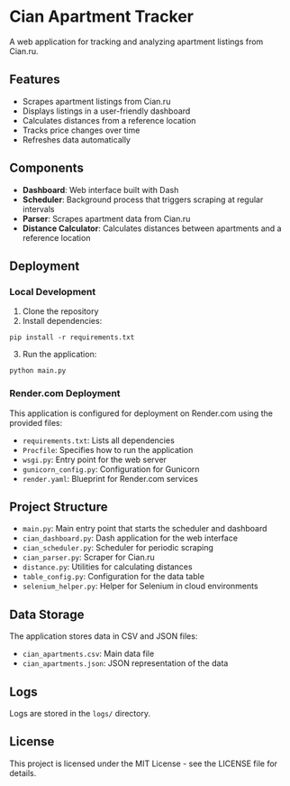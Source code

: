 # Cian Apartment Tracker

A web application for tracking and analyzing apartment listings from Cian.ru.

## Features

- Scrapes apartment listings from Cian.ru
- Displays listings in a user-friendly dashboard
- Calculates distances from a reference location
- Tracks price changes over time
- Refreshes data automatically

## Components

- **Dashboard**: Web interface built with Dash
- **Scheduler**: Background process that triggers scraping at regular intervals
- **Parser**: Scrapes apartment data from Cian.ru
- **Distance Calculator**: Calculates distances between apartments and a reference location

## Deployment

### Local Development

1. Clone the repository
2. Install dependencies:
```
pip install -r requirements.txt
```
3. Run the application:
```
python main.py
```

### Render.com Deployment

This application is configured for deployment on Render.com using the provided files:

- `requirements.txt`: Lists all dependencies
- `Procfile`: Specifies how to run the application
- `wsgi.py`: Entry point for the web server
- `gunicorn_config.py`: Configuration for Gunicorn
- `render.yaml`: Blueprint for Render.com services

## Project Structure

- `main.py`: Main entry point that starts the scheduler and dashboard
- `cian_dashboard.py`: Dash application for the web interface
- `cian_scheduler.py`: Scheduler for periodic scraping
- `cian_parser.py`: Scraper for Cian.ru
- `distance.py`: Utilities for calculating distances
- `table_config.py`: Configuration for the data table
- `selenium_helper.py`: Helper for Selenium in cloud environments

## Data Storage

The application stores data in CSV and JSON files:
- `cian_apartments.csv`: Main data file
- `cian_apartments.json`: JSON representation of the data

## Logs

Logs are stored in the `logs/` directory.

## License

This project is licensed under the MIT License - see the LICENSE file for details.